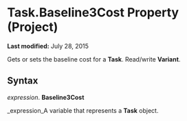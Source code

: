 
# Task.Baseline3Cost Property (Project)

 **Last modified:** July 28, 2015

Gets or sets the baseline cost for a  **Task**. Read/write  **Variant**.

## Syntax

 _expression_. **Baseline3Cost**

 _expression_A variable that represents a  **Task** object.

